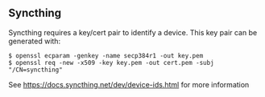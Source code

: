 ## Syncthing

Syncthing requires a key/cert pair to identify a device. This key pair can be
generated with:

``` console
$ openssl ecparam -genkey -name secp384r1 -out key.pem
$ openssl req -new -x509 -key key.pem -out cert.pem -subj "/CN=syncthing"
```

See https://docs.syncthing.net/dev/device-ids.html for more information
